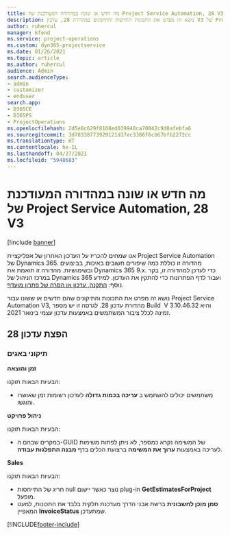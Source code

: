 ```yaml
---
title: מה חדש או שונה במהדורה המעודכנת של Project Service Automation, 28 V3
description: נושא זה מפרט את התכונות החדשות והתיקונים במהדורה 28, עדכון V3 של Project Service Automation.
author: ruhercul
manager: kfend
ms.service: project-operations
ms.custom: dyn365-projectservice
ms.date: 01/26/2021
ms.topic: article
ms.author: ruhercul
audience: Admin
search.audienceType:
- admin
- customizer
- enduser
search.app:
- D365CE
- D365PS
- ProjectOperations
ms.openlocfilehash: 2d5e8c629f8108ed039948ca70842c9d8afebfa6
ms.sourcegitcommit: 3d78338773929121d17ec3386f6cb67bfb2272cc
ms.translationtype: HT
ms.contentlocale: he-IL
ms.lasthandoff: 04/27/2021
ms.locfileid: "5948683"
---
```

# <a name="whats-new-or-changed-in-project-service-automation-update-release-28-v3"></a>מה חדש או שונה במהדורה המעודכנת של Project Service Automation, 28 V3

[!include [banner](../includes/psa-now-project-operations.md)]

אנו שמחים להכריז על העדכון האחרון של אפליקציית Project Service Automation של Dynamics 365. מהדורה זו כוללת כמה שיפורים חשובים באיכות, בביצועים ובשימושיות. מהדורה זו תואמת את Dynamics 365 9.x. כדי לעדכן למהדורה זו, בקר במרכז הניהול של Dynamics 365 ועבור לדף הפתרונות כדי להתקין את העדכון. למידע נוסף: [התקנה, עדכון או הסרה של פתרון מועדף](/power-platform/admin/install-remove-preferred-solution).

נושא זה מפרט את התכונות והתיקונים שהם חדשים או ששונו עבור Project Service Automation V3, מהדורת עדכון 28. לגרסה זו יש מספר Build ‏ V 3.10.46.32 והיא זמינה לכלל ציבור המשתמשים באמצעות עדכון עצמי בינואר 2021.

## <a name="update-release-28"></a>הפצת עדכון 28

### <a name="bug-fixes"></a>תיקוני באגים

**זמן והוצאה**

הבעיות הבאות תוקנו:

- משתמשים יכולים להשתמש ב **עריכה בכמות גדולה** לעדכון רשומות זמן שאושרו והוגשו.

**ניהול פרויקט**

הבעיות הבאות תוקנו:

- במקרים שבהם ה-GUID של המשימה נקרא כמספר, לא ניתן לפתוח משימות לעריכה באמצעות **ערוך את המשימה** ברצועת הכלים בדף **מבנה התפלגות עבודה**.

**Sales**

הבעיות הבאות תוקנו:

- חריג של התייחסות null נוצר כאשר יישום plug-in **GetEstimatesForProject** מופעל.
- **סמן מוכן לחשבונית** ברשת אבני הדרך מעדכנת חלקית בלבד את התכונות, למעט המאפיין **InvoiceStatus** שמתעדכן.



[!INCLUDE[footer-include](../includes/footer-banner.md)]